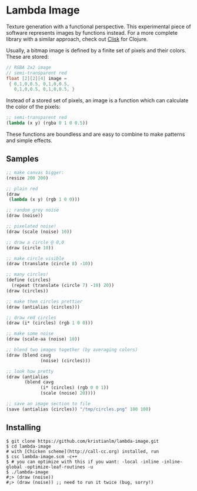 # Lambda Image

Texture generation with a functional perspective. 
This experimental piece of software represents images by functions instead.
For a more complete library with a similar approach, check out [Clisk](https://github.com/mikera/clisk/) for Clojure.

Usually, a bitmap image is defined by a finite set of pixels and their colors. These are stored:

```c
// RGBA 2x2 image
// semi-transparent red
float [2][2][4] image =
 { 0,1,0,0.5, 0,1,0,0.5,
   0,1,0,0.5, 0,1,0,0.5, }
```

Instead of a stored set of pixels, an image is a function which can calculate the color of the pixels:

```scheme
;; semi-transparent red
(lambda (x y) (rgba 0 1 0 0.5))
```

These functions are boundless and are easy to combine to make patterns and simple effects.

## Samples

```scheme
;; make canvas bigger:
(resize 200 200)
```

```scheme
;; plain red
(draw
 (lambda (x y) (rgb 1 0 0)))
```

```scheme
;; random grey noise
(draw (noise))
```

```scheme
;; pixelated noise!
(draw (scale (noise) 10))
```

```scheme
;; draw a circle @ 0,0
(draw (circle 10))
```

```scheme
;; make circle visible
(draw (translate (circle 8) -10))
```

```scheme
;; many circles!
(define (circles)
  (repeat (translate (circle 7) -10) 20))
(draw (circles))
```

```scheme
;; make them circles prettier
(draw (antialias (circles)))
```

```scheme
;; draw red circles
(draw (i* (circles) (rgb 1 0 0)))
```

```scheme
;; make some noise
(draw (scale-aa (noise) 10))
```

```scheme
;; blend two images together (by averaging colors)
(draw (blend cavg
             (noise) (circles)))
```

```scheme
;; look how pretty
(draw (antialias
       (blend cavg
             (i* (circles) (rgb 0 0 1))
             (scale (noise) 20))))
```

```scheme
;; save an image section to file
(save (antialias (circles)) "/tmp/circles.png" 100 100)
```

## Installing

```shell
$ git clone https://github.com/kristianlm/lambda-image.git
$ cd lambda-image
# with [Chicken scheme](http://call-cc.org) installed, run
$ csc lambda-image.scm -c++
$ # you can optimize with this if you want: -local -inline -inline-global -optimize-leaf-routines -u
$ ./lambda-image
#;> (draw (noise))
#;> (draw (noise)) ;; need to run it twice (bug, sorry!)
```
